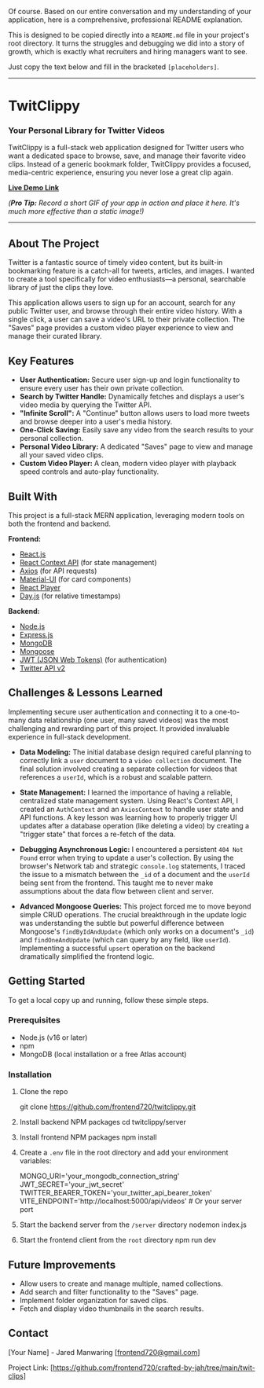 Of course. Based on our entire conversation and my understanding of your application, here is a comprehensive, professional README explanation.

This is designed to be copied directly into a `README.md` file in your project's root directory. It turns the struggles and debugging we did into a story of growth, which is exactly what recruiters and hiring managers want to see.

Just copy the text below and fill in the bracketed `[placeholders]`.

-----

# TwitClippy

### Your Personal Library for Twitter Videos

TwitClippy is a full-stack web application designed for Twitter users who want a dedicated space to browse, save, and manage their favorite video clips. Instead of a generic bookmark folder, TwitClippy provides a focused, media-centric experience, ensuring you never lose a great clip again.

**[Live Demo Link](https://www.google.com/search?q=https://your-deployment-link.com)**

*(**Pro Tip:** Record a short GIF of your app in action and place it here. It's much more effective than a static image\!)*

-----

## About The Project

Twitter is a fantastic source of timely video content, but its built-in bookmarking feature is a catch-all for tweets, articles, and images. I wanted to create a tool specifically for video enthusiasts—a personal, searchable library of just the clips they love.

This application allows users to sign up for an account, search for any public Twitter user, and browse through their entire video history. With a single click, a user can save a video's URL to their private collection. The "Saves" page provides a custom video player experience to view and manage their curated library.

## Key Features

  * **User Authentication:** Secure user sign-up and login functionality to ensure every user has their own private collection.
  * **Search by Twitter Handle:** Dynamically fetches and displays a user's video media by querying the Twitter API.
  * **"Infinite Scroll":** A "Continue" button allows users to load more tweets and browse deeper into a user's media history.
  * **One-Click Saving:** Easily save any video from the search results to your personal collection.
  * **Personal Video Library:** A dedicated "Saves" page to view and manage all your saved video clips.
  * **Custom Video Player:** A clean, modern video player with playback speed controls and auto-play functionality.

## Built With

This project is a full-stack MERN application, leveraging modern tools on both the frontend and backend.

**Frontend:**

  * [React.js](https://reactjs.org/)
  * [React Context API](https://reactjs.org/docs/context.html) (for state management)
  * [Axios](https://axios-http.com/) (for API requests)
  * [Material-UI](https://mui.com/) (for card components)
  * [React Player](https://www.npmjs.com/package/react-player)
  * [Day.js](https://day.js.org/) (for relative timestamps)

**Backend:**

  * [Node.js](https://nodejs.org/)
  * [Express.js](https://expressjs.com/)
  * [MongoDB](https://www.mongodb.com/)
  * [Mongoose](https://mongoosejs.com/)
  * [JWT (JSON Web Tokens)](https://jwt.io/) (for authentication)
  * [Twitter API v2](https://developer.twitter.com/en/docs/twitter-api)

## Challenges & Lessons Learned

Implementing secure user authentication and connecting it to a one-to-many data relationship (one user, many saved videos) was the most challenging and rewarding part of this project. It provided invaluable experience in full-stack development.

  * **Data Modeling:** The initial database design required careful planning to correctly link a `user` document to a `video collection` document. The final solution involved creating a separate collection for videos that references a `userId`, which is a robust and scalable pattern.

  * **State Management:** I learned the importance of having a reliable, centralized state management system. Using React's Context API, I created an `AuthContext` and an `AxiosContext` to handle user state and API functions. A key lesson was learning how to properly trigger UI updates after a database operation (like deleting a video) by creating a "trigger state" that forces a re-fetch of the data.

  * **Debugging Asynchronous Logic:** I encountered a persistent `404 Not Found` error when trying to update a user's collection. By using the browser's Network tab and strategic `console.log` statements, I traced the issue to a mismatch between the `_id` of a document and the `userId` being sent from the frontend. This taught me to never make assumptions about the data flow between client and server.

  * **Advanced Mongoose Queries:** This project forced me to move beyond simple CRUD operations. The crucial breakthrough in the update logic was understanding the subtle but powerful difference between Mongoose's `findByIdAndUpdate` (which only works on a document's `_id`) and `findOneAndUpdate` (which can query by any field, like `userId`). Implementing a successful `upsert` operation on the backend dramatically simplified the frontend logic.

## Getting Started

To get a local copy up and running, follow these simple steps.

### Prerequisites

  * Node.js (v16 or later)
  * npm
  * MongoDB (local installation or a free Atlas account)

### Installation

1.  Clone the repo

    git clone https://github.com/frontend720/twitclippy.git
 
2.  Install backend NPM packages
    cd twitclippy/server

3.  Install frontend NPM packages
    npm install

4.  Create a `.env` file in the root directory and add your environment variables:

    MONGO_URI='your_mongodb_connection_string'
    JWT_SECRET='your_jwt_secret'
    TWITTER_BEARER_TOKEN='your_twitter_api_bearer_token'
    VITE_ENDPOINT='http://localhost:5000/api/videos' # Or your server port

5.  Start the backend server from the `/server` directory
    nodemon index.js

6.  Start the frontend client from the `root` directory
    npm run dev


## Future Improvements

  * Allow users to create and manage multiple, named collections.
  * Add search and filter functionality to the "Saves" page.
  * Implement folder organization for saved clips.
  * Fetch and display video thumbnails in the search results.

## Contact

[Your Name] - Jared Manwaring [frontend720@gmail.com]

Project Link: [https://github.com/frontend720/crafted-by-jah/tree/main/twit-clips]